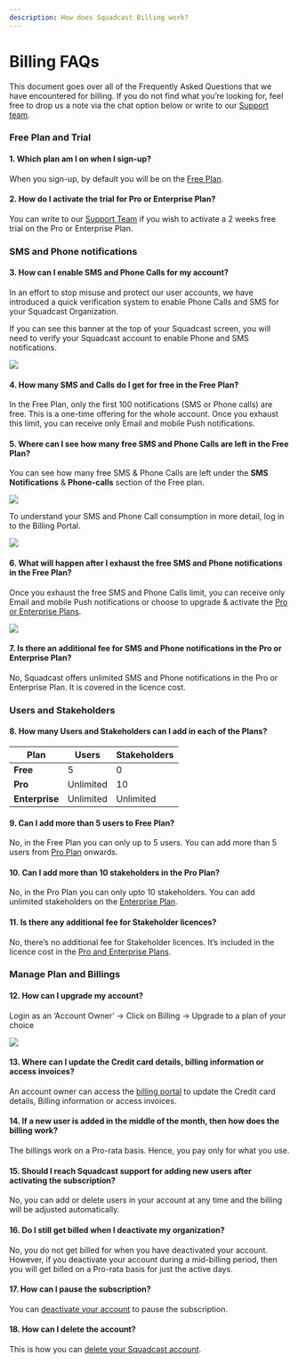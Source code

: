 ```yaml
---
description: How does Squadcast Billing work?
---
```


# Billing FAQs

This document goes over all of the Frequently Asked Questions that we have encountered for billing. If you do not find what you’re looking for, feel free to drop us a note via the chat option below or write to our [Support team](mailto:support@squadcast.com).

### Free Plan and Trial <a href="#free-plan-and-trial" id="free-plan-and-trial"></a>

#### **1. Which plan am I on when I sign-up?**

When you sign-up, by default you will be on the [Free Plan](https://www.squadcast.com/pricing).

#### **2. How do I activate the trial for Pro or Enterprise Plan?**

You can write to our [Support Team](mailto:support@squadcast.com) if you wish to activate a 2 weeks free trial on the Pro or Enterprise Plan.

### SMS and Phone notifications <a href="#sms-and-phone-notifications" id="sms-and-phone-notifications"></a>

#### **3. How can I enable SMS and Phone Calls for my account?**

In an effort to stop misuse and protect our user accounts, we have introduced a quick verification system to enable Phone Calls and SMS for your Squadcast Organization.

If you can see this banner at the top of your Squadcast screen, you will need to verify your Squadcast account to enable Phone and SMS notifications.

![](<../.gitbook/assets/billing\_1 (1).png>)

#### **4. How many SMS and Calls do I get for free in the Free Plan?**

In the Free Plan, only the first 100 notifications (SMS or Phone calls) are free. This is a one-time offering for the whole account. Once you exhaust this limit, you can receive only Email and mobile Push notifications.

#### **5. Where can I see how many free SMS and Phone Calls are left in the Free Plan?**

You can see how many free SMS & Phone Calls are left under the **SMS Notifications** & **Phone-calls** section of the Free plan.

![](<../.gitbook/assets/billing\_new\_1 (1).png>)

To understand your SMS and Phone Call consumption in more detail, log in to the Billing Portal.

![](../.gitbook/assets/billing\_new\_2.png)

#### **6. What will happen after I exhaust the free SMS and Phone notifications in the Free Plan?**

Once you exhaust the free SMS and Phone Calls limit, you can receive only Email and mobile Push notifications or choose to upgrade & activate the [Pro or Enterprise Plans](https://squadcast.com/pricing).

![](../.gitbook/assets/billing\_new\_3.png)

#### **7. Is there an additional fee for SMS and Phone notifications in the Pro or Enterprise Plan?**

No, Squadcast offers unlimited SMS and Phone notifications in the Pro or Enterprise Plan. It is covered in the licence cost.

### Users and Stakeholders <a href="#users-and-stakeholders" id="users-and-stakeholders"></a>

#### **8. How many Users and Stakeholders can I add in each of the Plans?**

| Plan           | Users     | Stakeholders |
| -------------- | --------- | ------------ |
| **Free**       | 5         | 0            |
| **Pro**        | Unlimited | 10           |
| **Enterprise** | Unlimited | Unlimited    |

#### **9. Can I add more than 5 users to Free Plan?**

No, in the Free Plan you can only up to 5 users. You can add more than 5 users from [Pro Plan](https://www.squadcast.com/pricing) onwards.

#### **10. Can I add more than 10 stakeholders in the Pro Plan?**

No, in the Pro Plan you can only upto 10 stakeholders. You can add unlimited stakeholders on the [Enterprise Plan](https://www.squadcast.com/pricing).

#### **11. Is there any additional fee for Stakeholder licences?**

No, there’s no additional fee for Stakeholder licences. It’s included in the licence cost in the [Pro and Enterprise Plans](https://www.squadcast.com/pricing).

### Manage Plan and Billings <a href="#manage-plan-and-billings" id="manage-plan-and-billings"></a>

#### **12. How can I upgrade my account?**

Login as an ‘Account Owner’ → Click on Billing → Upgrade to a plan of your choice

![](<../.gitbook/assets/billing\_3 (1).png>)

#### **13. Where can I update the Credit card details, billing information or access invoices?**

An account owner can access the [billing portal](https://squadcast.chargebeeportal.com/portal/v2/login?forward=portal\_main) to update the Credit card details, Billing information or access invoices.

#### **14. If a new user is added in the middle of the month, then how does the billing work?**

The billings work on a Pro-rata basis. Hence, you pay only for what you use.

#### **15. Should I reach Squadcast support for adding new users after activating the subscription?**

No, you can add or delete users in your account at any time and the billing will be adjusted automatically.

#### **16. Do I still get billed when I deactivate my organization?**

No, you do not get billed for when you have deactivated your account. However, if you deactivate your account during a mid-billing period, then you will get billed on a Pro-rata basis for just the active days.

#### **17. How can I pause the subscription?**

You can [deactivate your account](deactivate-your-squadcast-account.md#follow-the-steps-below-to-deactivate-your-account) to pause the subscription.

#### **18. How can I delete the account?**

This is how you can [delete your Squadcast account](delete-your-squadcast-account.md#follow-the-steps-below-to-delete-your-account).
